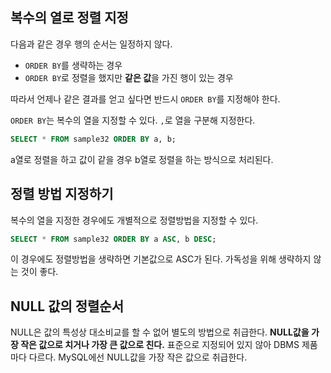 ## 복수의 열로 정렬 지정

다음과 같은 경우 행의 순서는 일정하지 않다.

- `ORDER BY`를 생략하는 경우
- `ORDER BY`로 정렬을 했지만 **같은 값**을 가진 행이 있는 경우

따라서 언제나 같은 결과를 얻고 싶다면 반드시 `ORDER BY`를 지정해야 한다.

`ORDER BY`는 복수의 열을 지정할 수 있다. `,`로 열을 구분해 지정한다.

```sql
SELECT * FROM sample32 ORDER BY a, b;
```

a열로 정렬을 하고 값이 같을 경우 b열로 정렬을 하는 방식으로 처리된다.

## 정렬 방법 지정하기

복수의 열을 지정한 경우에도 개별적으로 정렬방법을 지정할 수 있다.

```sql
SELECT * FROM sample32 ORDER BY a ASC, b DESC;
```

이 경우에도 정렬방법을 생략하면 기본값으로 ASC가 된다. 가독성을 위해 생략하지 않는 것이 좋다.

## NULL 값의 정렬순서

NULL은 값의 특성상 대소비교를 할 수 없어 별도의 방법으로 취급한다. **NULL값을 가장 작은 값으로 치거나 가장 큰 값으로 친다.** 표준으로 지정되어 있지 않아 DBMS 제품마다 다르다. MySQL에선 NULL값을 가장 작은 값으로 취급한다.